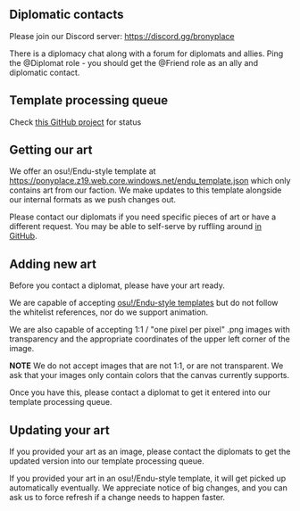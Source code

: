 ## Diplomatic contacts
Please join our Discord server: https://discord.gg/bronyplace

There is a diplomacy chat along with a forum for diplomats and allies. Ping the @Diplomat role - you should get the @Friend role as an ally and diplomatic contact.

## Template processing queue
Check [this GitHub project](https://github.com/orgs/r-ainbowroad/projects/4) for status

## Getting our art
We offer an osu!/Endu-style template at https://ponyplace.z19.web.core.windows.net/endu_template.json which only contains art from our faction.
We make updates to this template alongside our internal formats as we push changes out.

Please contact our diplomats if you need specific pieces of art or have a different request. You may be able to self-serve by ruffling around [in GitHub](https://github.com/r-ainbowroad/2023-minimap/tree/main/templates/mlp).

## Adding new art
Before you contact a diplomat, please have your art ready.

We are capable of accepting [osu!/Endu-style templates](https://github.com/osuplace/templateManager/blob/main/osuplace2023.json) but do not follow the whitelist references, nor do we support animation.

We are also capable of accepting 1:1 / "one pixel per pixel" .png images with transparency and the appropriate coordinates of the upper left corner of the image.

**NOTE** We do not accept images that are not 1:1, or are not transparent. We ask that your images only contain colors that the canvas currently supports.

Once you have this, please contact a diplomat to get it entered into our template processing queue.

## Updating your art
If you provided your art as an image, please contact the diplomats to get the updated version into our template processing queue.

If you provided your art in an osu!/Endu-style template, it will get picked up automatically eventually.
We appreciate notice of big changes, and you can ask us to force refresh if a change needs to happen faster.
